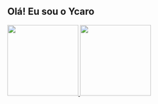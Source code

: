 ## Olá! Eu sou o Ycaro

<div>
<a href="https://github.com/ycborg">
<img height="160em" src="https://github-readme-stats.vercel.app/api?username=ycborg&count_private=true&include_all_commits=true&show_icons=true&theme=radical&hide_border=false&show_owner=true"/>
<img height="160em" src="https://github-readme-stats.vercel.app/api/top-langs/?username=ycborg&theme=radical&hide_border=false&&layout=compact"/>
</a>
</div>
